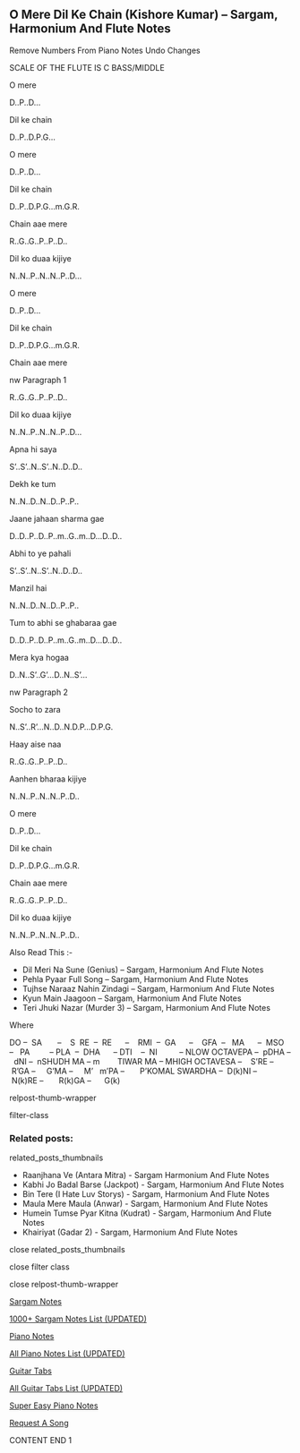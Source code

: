 
## O Mere Dil Ke Chain (Kishore Kumar) – Sargam, Harmonium And Flute Notes

Remove Numbers From Piano Notes
Undo Changes

SCALE OF THE FLUTE IS C BASS/MIDDLE

O mere

D..P..D…

Dil ke chain

D..P..D.P.G…

O mere

D..P..D…

Dil ke chain

D..P..D.P.G…m.G.R.

Chain aae mere

R..G..G..P..P..D..

Dil ko duaa kijiye

N..N..P..N..N..P..D…

O mere

D..P..D…

Dil ke chain

D..P..D.P.G…m.G.R.

Chain aae mere

nw Paragraph 1

R..G..G..P..P..D..

Dil ko duaa kijiye

N..N..P..N..N..P..D…

Apna hi saya

S’..S’..N..S’..N..D..D..

Dekh ke tum

N..N..D..N..D..P..P..

Jaane jahaan sharma gae

D..D..P..D..P..m..G..m..D…D..D..

Abhi to ye pahali

S’..S’..N..S’..N..D..D..

Manzil hai

N..N..D..N..D..P..P..

Tum to abhi se ghabaraa gae

D..D..P..D..P..m..G..m..D…D..D..

Mera kya hogaa

D..N..S’..G’…D..N..S’…

nw Paragraph 2

Socho to zara

N..S’..R’…N..D..N.D.P…D.P.G.

Haay aise naa

R..G..G..P..P..D..

Aanhen bharaa kijiye

N..N..P..N..N..P..D..

O mere

D..P..D…

Dil ke chain

D..P..D.P.G…m.G.R.

Chain aae mere

R..G..G..P..P..D..

Dil ko duaa kijiye

N..N..P..N..N..P..D..

Also Read This :-

* Dil Meri Na Sune (Genius) – Sargam, Harmonium And Flute Notes
* Pehla Pyaar Full Song – Sargam, Harmonium And Flute Notes
* Tujhse Naraaz Nahin Zindagi – Sargam, Harmonium And Flute Notes
* Kyun Main Jaagoon – Sargam, Harmonium And Flute Notes
* Teri Jhuki Nazar (Murder 3) – Sargam, Harmonium And Flute Notes

Where

DO –  SA       –    S  RE  –  RE      –    RMI  –  GA      –    GFA  –   MA      –  MSO  –   PA         – PLA  –  DHA      – DTI    –  NI          – NLOW OCTAVEPA –  pDHA –  dNI –  nSHUDH MA – m        TIWAR MA – MHIGH OCTAVESA –    S’RE –     R’GA –     G’MA –     M’   m’PA –       P’KOMAL SWARDHA –  D(k)NI –       N(k)RE –       R(k)GA –      G(k)

relpost-thumb-wrapper

filter-class

### Related posts:

related_posts_thumbnails

* Raanjhana Ve (Antara Mitra) - Sargam Harmonium And Flute Notes
* Kabhi Jo Badal Barse (Jackpot) - Sargam, Harmonium And Flute Notes
* Bin Tere (I Hate Luv Storys) - Sargam, Harmonium And Flute Notes
* Maula Mere Maula (Anwar) - Sargam, Harmonium And Flute Notes
* Humein Tumse Pyar Kitna (Kudrat) - Sargam, Harmonium And Flute Notes
* Khairiyat (Gadar 2) - Sargam, Harmonium And Flute Notes

close related_posts_thumbnails

close filter class

close relpost-thumb-wrapper

[Sargam Notes](https://www.notationsworld.com/sargam-notes.html)

[1000+ Sargam Notes List (UPDATED)](https://www.notationsworld.com/all-songs-list-sargam-notes.html)

[Piano Notes](https://www.notationsworld.com/piano-notes.html)

[All Piano Notes List (UPDATED)](https://www.notationsworld.com/all-songs-list-piano-notes.html)

[Guitar Tabs](https://www.notationsworld.com/guitar-tabs.html)

[All Guitar Tabs List (UPDATED)](https://www.notationsworld.com/all-songs-list-guitar-tabs.html)

[Super Easy Piano Notes](https://studywall.in/)

[Request A Song](https://www.notationsworld.com/request-a-song.html)

CONTENT END 1

